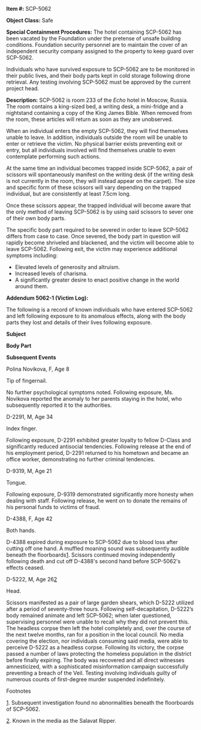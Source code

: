 **Item #:** SCP-5062

**Object Class:** Safe

**Special Containment Procedures:** The hotel containing SCP-5062 has been vacated by the Foundation under the pretense of unsafe building conditions. Foundation security personnel are to maintain the cover of an independent security company assigned to the property to keep guard over SCP-5062.

Individuals who have survived exposure to SCP-5062 are to be monitored in their public lives, and their body parts kept in cold storage following drone retrieval. Any testing involving SCP-5062 must be approved by the current project head.

**Description:** SCP-5062 is room 233 of the _Echo_ hotel in Moscow, Russia. The room contains a king-sized bed, a writing desk, a mini-fridge and a nightstand containing a copy of the King James Bible. When removed from the room, these articles will return as soon as they are unobserved.

When an individual enters the empty SCP-5062, they will find themselves unable to leave. In addition, individuals outside the room will be unable to enter or retrieve the victim. No physical barrier exists preventing exit or entry, but all individuals involved will find themselves unable to even contemplate performing such actions.

At the same time an individual becomes trapped inside SCP-5062, a pair of scissors will spontaneously manifest on the writing desk (if the writing desk is not currently in the room, they will instead appear on the carpet). The size and specific form of these scissors will vary depending on the trapped individual, but are consistently at least 7.5cm long.

Once these scissors appear, the trapped individual will become aware that the only method of leaving SCP-5062 is by using said scissors to sever one of their own body parts.

The specific body part required to be severed in order to leave SCP-5062 differs from case to case. Once severed, the body part in question will rapidly become shriveled and blackened, and the victim will become able to leave SCP-5062. Following exit, the victim may experience additional symptoms including:

*   Elevated levels of generosity and altruism.
*   Increased levels of charisma.
*   A significantly greater desire to enact positive change in the world around them.

**Addendum 5062-1 (Victim Log):**

The following is a record of known individuals who have entered SCP-5062 and left following exposure to its anomalous effects, along with the body parts they lost and details of their lives following exposure.

**Subject**

**Body Part**

**Subsequent Events**

Polina Novikova, F, Age 8

Tip of fingernail.

No further psychological symptoms noted. Following exposure, Ms. Novikova reported the anomaly to her parents staying in the hotel, who subsequently reported it to the authorities.

D-2291, M, Age 34

Index finger.

Following exposure, D-2291 exhibited greater loyalty to fellow D-Class and significantly reduced antisocial tendencies. Following release at the end of his employment period, D-2291 returned to his hometown and became an office worker, demonstrating no further criminal tendencies.

D-9319, M, Age 21

Tongue.

Following exposure, D-9319 demonstrated significantly more honesty when dealing with staff. Following release, he went on to donate the remains of his personal funds to victims of fraud.

D-4388, F, Age 42

Both hands.

D-4388 expired during exposure to SCP-5062 due to blood loss after cutting off one hand. A muffled moaning sound was subsequently audible beneath the floorboards[1](javascript:;). Scissors continued moving independently following death and cut off D-4388's second hand before SCP-5062's effects ceased.

D-5222, M, Age 26[2](javascript:;)

Head.

Scissors manifested as a pair of large garden shears, which D-5222 utilized after a period of seventy-three hours. Following self-decapitation, D-5222’s body remained animate and left SCP-5062; when later questioned, supervising personnel were unable to recall why they did not prevent this. The headless corpse then left the hotel completely and, over the course of the next twelve months, ran for a position in the local council. No media covering the election, nor individuals consuming said media, were able to perceive D-5222 as a headless corpse. Following its victory, the corpse passed a number of laws protecting the homeless population in the district before finally expiring. The body was recovered and all direct witnesses amnesticized, with a sophisticated misinformation campaign successfully preventing a breach of the Veil. Testing involving individuals guilty of numerous counts of first-degree murder suspended indefinitely.

Footnotes

[1](javascript:;). Subsequent investigation found no abnormalities beneath the floorboards of SCP-5062.

[2](javascript:;). Known in the media as the Salavat Ripper.